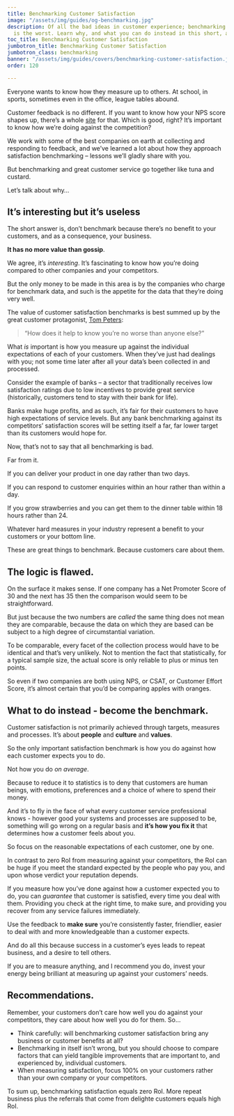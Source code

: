 ```yaml
---
title: Benchmarking Customer Satisfaction
image: "/assets/img/guides/og-benchmarking.jpg"
description: Of all the bad ideas in customer experience; benchmarking satisfaction
  is the worst. Learn why, and what you can do instead in this short, actionable guide!
toc_title: Benchmarking Customer Satisfaction
jumbotron_title: Benchmarking Customer Satisfaction
jumbotron_class: benchmarking
banner: "/assets/img/guides/covers/benchmarking-customer-satisfaction.jpg"
order: 120

---
```

Everyone wants to know how they measure up to others. At school, in sports,
sometimes even in the office, league tables abound.

Customer feedback is no different. If you want to know how your NPS score shapes
up, there’s a whole [site](https://delighted.com/nps-benchmarks) for that. Which
is good, right? It’s important to know how we’re doing against the competition?

We work with some of the best companies on earth at collecting and responding to
feedback, and we’ve learned a lot about how they approach satisfaction
benchmarking – lessons we’ll gladly share with you.

But benchmarking and great customer service go together like tuna and custard.

Let’s talk about why…

## It’s interesting but it’s useless
The short answer is, don’t benchmark because there’s no benefit to your
customers, and as a consequence, your business.

**It has no more value than gossip**.

We agree, it’s _interesting_. It’s fascinating to know how you’re doing compared
to other companies and your competitors.

But the only money to be made in this area is by the companies who charge for
benchmark data, and such is the appetite for the data that they’re doing very
well.

The value of customer satisfaction benchmarks is best summed up by the great
customer protagonist, [Tom Peters](https://tompeters.com/):

> “How does it help to know you’re no worse than anyone else?”

What _is_ important is how you measure up against the individual expectations of
each of your customers. When they’ve just had dealings with you; not some time
later after all your data’s been collected in and processed.

Consider the example of banks – a sector that traditionally receives low
satisfaction ratings due to low incentives to provide great service
(historically, customers tend to stay with their bank for life).

Banks make huge profits, and as such, it’s fair for their customers to have high
expectations of service levels. But any bank benchmarking against its
competitors’ satisfaction scores will be setting itself a far, far lower target
than its customers would hope for.

Now, that’s not to say that all benchmarking is bad.

Far from it.

If you can deliver your product in one day rather than two days.

If you can respond to customer enquiries within an hour rather than within a
day.

If you grow strawberries and you can get them to the dinner table within 18
hours rather than 24.

Whatever hard measures in your industry represent a benefit to your customers or
your bottom line.

These are great things to benchmark. Because customers care about them.

## The logic is flawed.
On the surface it makes sense. If one company has a Net Promoter Score of 30 and
the next has 35 then the comparison would seem to be straightforward.

But just because the two numbers are _called_ the same thing does not mean they
are comparable, because the data on which they are based can be subject to a
high degree of circumstantial variation.

To be comparable, every facet of the collection process would have to be
identical and that’s very unlikely. Not to mention the fact that statistically,
for a typical sample size, the actual score is only reliable to plus or minus
ten points.

So even if two companies are both using NPS, or CSAT, or Customer Effort Score,
it’s almost certain that you’d be comparing apples with oranges.

## What to do instead - become the benchmark.
Customer satisfaction is not primarily achieved through targets, measures and
processes. It’s about **people** and **culture** and **values**.

So the only important satisfaction benchmark is how you do against how each
customer expects you to do.

Not how you do _on average_.

Because to reduce it to statistics is to deny that customers are human beings,
with emotions, preferences and a choice of where to spend their money.

And it’s to fly in the face of what every customer service professional knows -
however good your systems and processes are supposed to be, something will go
wrong on a regular basis and **it’s how you fix it** that determines how a
customer feels about you.

So focus on the reasonable expectations of each customer, one by one.

In contrast to zero RoI from measuring against your competitors, the RoI can be
huge if you meet the standard expected by the people who pay you, and upon whose
verdict your reputation depends.

If you measure how you’ve done against how a customer expected you to do, you
can _guarantee_ that customer is satisfied, every time you deal with them.
Providing you check at the right time, to make sure, and providing you recover
from any service failures immediately.

Use the feedback to **make sure** you’re consistently faster, friendlier, easier
to deal with and more knowledgeable than a customer expects.

And do all this because success in a customer’s eyes leads to repeat business,
and a desire to tell others.

If you are to measure anything, and I recommend you do, invest your energy being
brilliant at measuring up against your customers’ needs.

## Recommendations.
Remember, your customers don’t care how well you do against your competitors,
they care about how well you do for them. So…

- Think carefully: will benchmarking customer satisfaction bring any business or
  customer benefits at all?
- Benchmarking in itself isn’t wrong, but you should choose to compare factors
  that can yield tangible improvements that are important to, and experienced
  by, individual customers.
- When measuring satisfaction, focus 100% on your customers rather than your own
  company or your competitors.

To sum up, benchmarking satisfaction equals zero RoI. More repeat business plus
the referrals that come from delighte customers equals high RoI.
